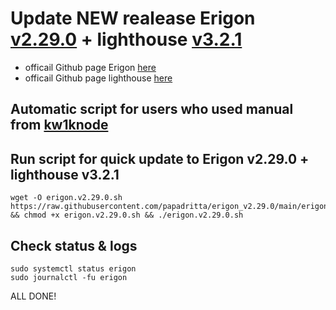 # Update NEW realease Erigon [v2.29.0](https://github.com/ledgerwatch/erigon/releases/tag/v2.29.0) + lighthouse [v3.2.1](https://github.com/sigp/lighthouse/tree/v3.2.1)

- officail Github page Erigon [here](https://github.com/ledgerwatch/erigon)
- officail Github page lighthouse [here](https://github.com/sigp/lighthouse)

## Automatic script for users who used manual from [kw1knode](https://github.com/kw1knode/erigon_bash_v2)

## Run script for quick update to Erigon v2.29.0 + lighthouse v3.2.1
```
wget -O erigon.v2.29.0.sh https://raw.githubusercontent.com/papadritta/erigon_v2.29.0/main/erigon.v2.29.0.sh && chmod +x erigon.v2.29.0.sh && ./erigon.v2.29.0.sh
```
## Check status & logs
```
sudo systemctl status erigon
sudo journalctl -fu erigon
```
ALL DONE!
